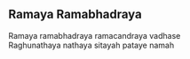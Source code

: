 ## Ramaya Ramabhadraya


Ramaya ramabhadraya ramacandraya vadhase  
Raghunathaya nathaya sitayah pataye namah


